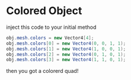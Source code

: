 # Colored Object
inject this code to your initial method
```java
obj.mesh.colors = new Vector4[4];
obj.mesh.colors[0] = new Vector4(0, 0, 1, 1);
obj.mesh.colors[1] = new Vector4(1, 0, 0, 1);
obj.mesh.colors[2] = new Vector4(0, 1, 0, 1);
obj.mesh.colors[3] = new Vector4(1, 1, 0, 1);
```
then you got a colorerd quad!
